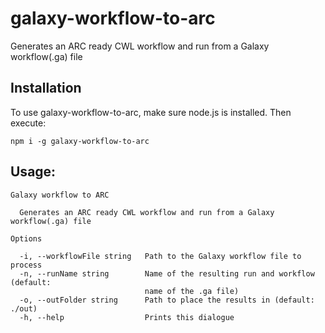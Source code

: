 # galaxy-workflow-to-arc
Generates an ARC ready CWL workflow and run from a Galaxy workflow(.ga) file 

## Installation
To use galaxy-workflow-to-arc, make sure node.js is installed. Then execute:

`npm i -g galaxy-workflow-to-arc`
## Usage:
```
Galaxy workflow to ARC

  Generates an ARC ready CWL workflow and run from a Galaxy workflow(.ga) file 

Options

  -i, --workflowFile string   Path to the Galaxy workflow file to process       
  -n, --runName string        Name of the resulting run and workflow (default:  
                              name of the .ga file)                             
  -o, --outFolder string      Path to place the results in (default: ./out)     
  -h, --help                  Prints this dialogue      
```
